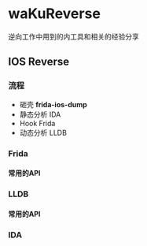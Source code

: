 # waKuReverse
逆向工作中用到的内工具和相关的经验分享
## IOS Reverse
### 流程
* 砸壳 **frida-ios-dump**
* 静态分析 IDA
* Hook Frida
* 动态分析 LLDB
### Frida
#### 常用的API
### LLDB
#### 常用的API
### IDA
